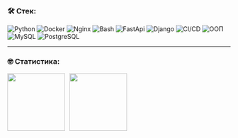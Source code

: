 ### &#128736; Стек:

![Python](https://img.shields.io/badge/python-%252320232a?style=for-the-badge&logo=python&logoColor=%252361DAFB&color=black)
![Docker](https://img.shields.io/badge/Docker-%252320232a?style=for-the-badge&logo=Docker&logoColor=%252361DAFB&color=black)
![Nginx](https://img.shields.io/badge/Nginx-%252320232a?style=for-the-badge&logo=Nginx&logoColor=%252361DAFB&color=black)
![Bash](https://img.shields.io/badge/Bash-%252320232a?style=for-the-badge&logo=Bash&logoColor=%252361DAFB&color=black)
![FastApi](https://img.shields.io/badge/FastApi-%252320232a?style=for-the-badge&logo=FastApi&logoColor=%252361DAFB&color=black)
![Django](https://img.shields.io/badge/Django-%252320232a?style=for-the-badge&logo=Django&logoColor=%252361DAFB&color=black)
![CI/CD](https://img.shields.io/badge/CI%2FCD-%252320232a?style=for-the-badge&logo=CI%2FCD&logoColor=%252361DAFB&color=black)
![ООП](https://img.shields.io/badge/%D0%9E%D0%9E%D0%9F-%252320232a?style=for-the-badge&logo=%D0%9E%D0%9E%D0%9F&logoColor=%252361DAFB&color=black)
![MySQL](https://img.shields.io/badge/MySQL-%2300758F.svg?style=for-the-badge&logo=mysql&logoColor=white)
![PostgreSQL](https://img.shields.io/badge/PostgreSQL-%2300758F.svg?style=for-the-badge&logo=PostgreSQL&logoColor=white)

---

### &#129299; Статистика:

<!-- [![Codewarrior Profile Badges](https://www.codewars.com/users/HHuRoKaN/badges/large)](https://www.codewars.com/users/HHuRoKaN) -->
<div>
<a href="https://github-readme-stats.vercel.app/api?username=HHuRoKaN&hide=contribs&show_icons=true">
  <img  align="left" height="130" style="margin-right: 10px" src="https://github-readme-stats.vercel.app/api?username=HHuRoKaN&hide=contribs&show_icons=true" />
</a>
<a href="https://github-readme-stats.vercel.app/api/top-langs/?username=HHuRoKaN&layout=compact">
  <img align="left" height="130" src="https://github-readme-stats.vercel.app/api/top-langs/?username=HHuRoKaN&layout=compact" />
</a>
</div>
